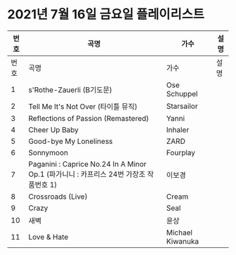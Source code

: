 # 2021년 7월 16일 금요일 플레이리스트

| 번호 | 곡명 | 가수 | 설명 |
|------|------|------|------|
| 번호 | 곡명 | 가수 | 설명 |
| 1 | s'Rothe-Zauerli (B기도문) | Ose Schuppel |  |
| 2 | Tell Me It's Not Over (타이틀 뮤직) | Starsailor |  |
| 3 | Reflections of Passion (Remastered) | Yanni |  |
| 4 | Cheer Up Baby | Inhaler |  |
| 5 | Good-bye My Loneliness | ZARD |  |
| 6 | Sonnymoon | Fourplay |  |
| 7 | Paganini : Caprice No.24 In A Minor Op.1 (파가니니 : 카프리스 24번 가장조 작품번호 1) | 이보경 |  |
| 8 | Crossroads (Live) | Cream |  |
| 9 | Crazy | Seal |  |
| 10 | 새벽 | 윤상 |  |
| 11 | Love & Hate | Michael Kiwanuka |  |
